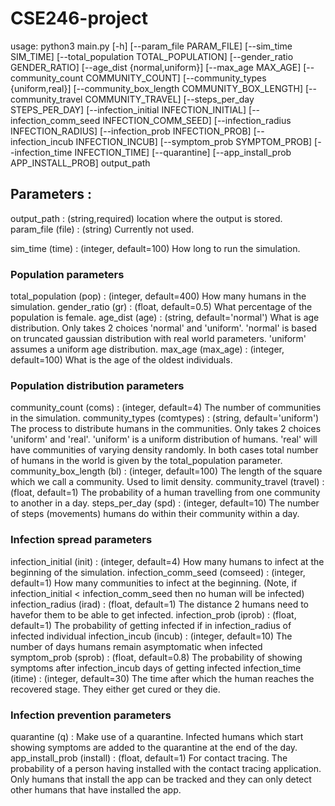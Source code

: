 # CSE246-project

usage: python3 main.py [-h] [--param_file PARAM_FILE] [--sim_time SIM_TIME]
               [--total_population TOTAL_POPULATION]
               [--gender_ratio GENDER_RATIO] [--age_dist {normal,uniform}]
               [--max_age MAX_AGE] [--community_count COMMUNITY_COUNT]
               [--community_types {uniform,real}]
               [--community_box_length COMMUNITY_BOX_LENGTH]
               [--community_travel COMMUNITY_TRAVEL]
               [--steps_per_day STEPS_PER_DAY]
               [--infection_initial INFECTION_INITIAL]
               [--infection_comm_seed INFECTION_COMM_SEED]
               [--infection_radius INFECTION_RADIUS]
               [--infection_prob INFECTION_PROB]
               [--infection_incub INFECTION_INCUB]
               [--symptom_prob SYMPTOM_PROB] [--infection_time INFECTION_TIME]
               [--quarantine] [--app_install_prob APP_INSTALL_PROB]
               output_path


## Parameters :
output_path : (string,required) location where the output is stored.
param_file (file) : (string) Currently not used.

sim_time (time) : (integer, default=100) How long to run the simulation.

### Population parameters
total_population (pop) : (integer, default=400) How many humans in the simulation.
gender_ratio (gr) : (float, default=0.5) What percentage of the population is female.
age_dist (age) : (string, default='normal') What is age distribution. Only takes 2 choices 'normal' and 'uniform'. 'normal' is based on truncated gaussian distribution with real world parameters. 'uniform' assumes a uniform age distribution.
max_age (max_age) : (integer, default=100) What is the age of the oldest individuals.

### Population distribution parameters
community_count (coms) : (integer, default=4) The number of communities in the simulation.
community_types (comtypes) : (string, default='uniform') The process to distribute humans in the communities. Only takes 2 choices 'uniform' and 'real'. 'uniform' is a uniform distribution of humans. 'real' will have communities of varying density randomly. In both cases total number of humans in the world is given by the total_population parameter.
community_box_length (bl) : (integer, default=100) The length of the square which we call a community. Used to limit density.
community_travel (travel) : (float, default=1) The probability of a human travelling from one community to another in a day.
steps_per_day (spd) : (integer, default=10) The number of steps (movements) humans do within their community within a day.

### Infection spread parameters
infection_initial (init) : (integer, default=4) How many humans to infect at the beginning of the simulation.
infection_comm_seed (comseed) : (integer, default=1) How many communities to infect at the beginning. (Note, if infection_initial < infection_comm_seed then no human will be infected)
infection_radius (irad) : (float, default=1) The distance 2 humans need to havefor them to be able to get infected.
infection_prob (iprob) : (float, default=1) The probability of getting infected if in infection_radius of infected individual
infection_incub (incub) : (integer, default=10) The number of days humans remain asymptomatic when infected
symptom_prob (sprob) : (float, default=0.8) The probability of showing symptoms after infection_incub days of getting infected
infection_time (itime) : (integer, default=30) The time after which the human reaches the recovered stage. They either get cured or they die.

### Infection prevention parameters
quarantine (q) : Make use of a quarantine. Infected humans which start showing symptoms are added to the quarantine at the end of the day.
app_install_prob (install) : (float, default=1) For contact tracing. The probability of a person having installed with the contact tracing application. Only humans that install the app can be tracked and they can only detect other humans that have installed the app.